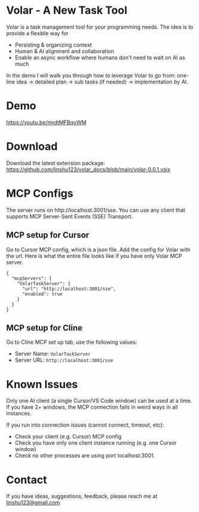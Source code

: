# Volar - A New Task Tool
Volar is a task management tool for your programming needs. The idea is to provide a flexible way for
* Persisting & organizing context 
* Human & AI alignment and collaboration
* Enable an async workflow where humans don't need to wait on AI as much

In the demo I will walk you through how to leverage Volar to go from: one-line idea -> detailed plan -> sub tasks (if needed) -> implementation by AI.

# Demo
https://youtu.be/mrdtMFBqyWM

# Download
Download the latest extension package: https://github.com/linshu123/volar_docs/blob/main/volar-0.0.1.vsix

# MCP Configs
The server runs on http://localhost:3001/sse. You can use any client that supports MCP Server-Sent Events (SSE) Transport.

## MCP setup for Cursor
Go to Cursor MCP config, which is a json file. Add the config for Volar with the url. Here is what the entire file looks like if you have only Volar MCP server.
```
{
  "mcpServers": {
    "VolarTaskServer": {
      "url": "http://localhost:3001/sse",
      "enabled": true
    }
  }
}
```

## MCP setup for  Cline
Go to Cline MCP set up tab, use the following values:

* Server Name: `VolarTaskServer`
* Server URL: `http://localhost:3001/sse`

# Known Issues
Only one AI client (a single Cursor/VS Code window) can be used at a time. If you have 2+ windows, the MCP connection fails in weird ways in all instances. 

If you run into connection issues (cannot connect, timeout, etc):
* Check your client (e.g. Cursor) MCP config
* Check you have only one client instance running (e.g. one Cursor window)
* Check no other processes are using port localhost:3001.

# Contact
If you have ideas, suggestions, feedback, please reach me at linshu123@gmail.com

